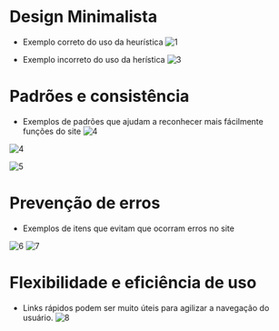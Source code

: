 # Design Minimalista

* Exemplo correto do uso da heurística
![1](https://user-images.githubusercontent.com/78803504/157870662-ca453c6a-d1df-4b44-ba1c-2e8247118f85.png)

* Exemplo incorreto do uso da herística
![3](https://user-images.githubusercontent.com/78803504/157872625-608c2aa1-823a-4257-a84a-4de657486318.png)


# Padrões e consistência

* Exemplos de padrões que ajudam a reconhecer mais fácilmente funções do site
![4](https://user-images.githubusercontent.com/78803504/157877976-a60c5922-1868-435b-af84-82e242e9e04b.png)

![4](https://user-images.githubusercontent.com/78803504/157878088-553a9282-72d8-4ecc-b313-f40574156fdf.png)

![5](https://user-images.githubusercontent.com/78803504/157878267-5e798431-2beb-4987-a815-b4043c6dbc13.png)


# Prevenção de erros

* Exemplos de itens que evitam que ocorram erros no site

![6](https://user-images.githubusercontent.com/78803504/157878842-6251b2cd-8822-4498-b720-446274edaae1.png) ![7](https://user-images.githubusercontent.com/78803504/157879271-fa4d8537-fad6-4c3a-b250-7bf35ba73de6.png)


# Flexibilidade e eficiência de uso

* Links rápidos podem ser muito úteis para agilizar a navegação do usuário.
![8](https://user-images.githubusercontent.com/78803504/157880269-3e179f00-1c7b-4cbf-86c2-dfd62388b015.png)
